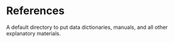 References
==============================

A default directory to put data dictionaries, manuals, and all other explanatory materials.